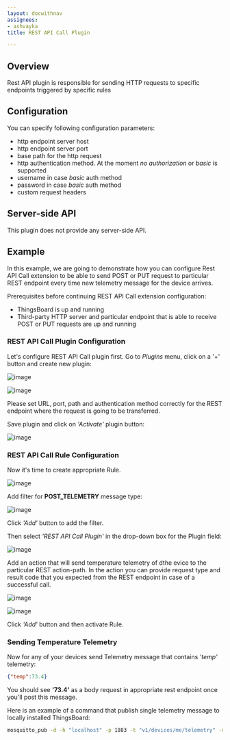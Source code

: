 ```yaml
---
layout: docwithnav
assignees:
- ashvayka
title: REST API Call Plugin

---
```


## Overview

Rest API plugin is responsible for sending HTTP requests to specific endpoints triggered by specific rules

## Configuration

You can specify following configuration parameters:

 - http endpoint server host
 - http endpoint server port
 - base path for the http request
 - http authentication method. At the moment *no authorization* or *basic* is supported
 - username in case *basic* auth method
 - password in case *basic* auth method
 - custom request headers

## Server-side API

This plugin does not provide any server-side API.

## Example

In this example, we are going to demonstrate how you can configure Rest API Call extension to be able to send POST or PUT request to particular REST endpoint every time new telemetry message for the device arrives.

Prerequisites before continuing REST API Call extension configuration:

 - ThingsBoard is up and running
 - Third-party HTTP server and particular endpoint that is able to receive POST or PUT requests are up and running

### REST API Call Plugin Configuration

Let's configure REST API Call plugin first. Go to *Plugins* menu, click on a '+' button and create new plugin:

![image](/images/reference/plugins/rest-api-call/rest-api-call-plugin-config-1.png)

![image](/images/reference/plugins/rest-api-call/rest-api-call-plugin-config-2.png)

Please set URL, port, path and authentication method correctly for the REST endpoint where the request is going to be transferred.

Save plugin and click on *'Activate'* plugin button:

![image](/images/reference/plugins/rest-api-call/rest-api-call-activate-plugin.png)

### REST API Call Rule Configuration

Now it's time to create appropriate Rule.

![image](/images/reference/plugins/rest-api-call/rest-api-call-rule-config.png)

Add filter for **POST_TELEMETRY** message type:

![image](/images/reference/plugins/rest-api-call/post-telemetry-filter.png)

Click *'Add'* button to add the filter.

Then select *'REST API Call Plugin'* in the drop-down box for the Plugin field:

![image](/images/reference/plugins/rest-api-call/rest-api-call-plugin-selection.png)

Add an action that will send temperature telemetry of dthe evice to the particular REST action-path. In the action you can provide request type and result code that you expected from the REST endpoint in case of a successful call.

![image](/images/reference/plugins/rest-api-call/rest-api-call-rule-action-config-1.png)

![image](/images/reference/plugins/rest-api-call/rest-api-call-rule-action-config-2.png)

Click *'Add'* button and then activate Rule.

### Sending Temperature Telemetry

Now for any of your devices send Telemetry message that contains *'temp'* telemetry:

```json
{"temp":73.4}
```

You should see **'73.4'** as a body request in appropriate rest endpoint once you'll post this message.

Here is an example of a command that publish single telemetry message to locally installed ThingsBoard:

```bash
mosquitto_pub -d -h "localhost" -p 1883 -t "v1/devices/me/telemetry" -u "$ACCESS_TOKEN" -m '{"temp":73.4}'
```
